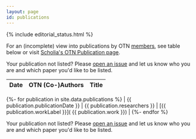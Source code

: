 ```yaml
---
layout: page
id: publications
---
```


{% include editorial_status.html %}

For an (incomplete) view into publications by OTN [members](/members), see table below or visit [Scholia's OTN Publication page](https://scholia.toolforge.org/organization/Q112326635).

Your publication not listed? Please [open an issue](https://github.com/open-traits-network/open-traits-network.github.io/issues/open) and let us know who you are and which paper you'd like to be listed. 

|Date|OTN (Co-)Authors|Title|
|---|---|---|
{%- for publication in site.data.publications %}
  | {{ publication.publicationDate }} | {{ publication.researchers }} | [{{ publication.workLabel }}]( {{ publication.work }}) |
{%- endfor %}

Your publication not listed? Please [open an issue](https://github.com/open-traits-network/open-traits-network.github.io/issues/open) and let us know who you are and which paper you'd like to be listed. 
